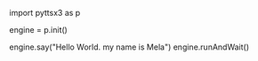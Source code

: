 import pyttsx3 as p

engine = p.init()

engine.say("Hello World. my name is Mela")
engine.runAndWait()
